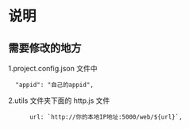 <!--
 * @Author: your name
 * @Date: 2021-07-09 14:36:49
 * @LastEditTime: 2021-07-09 14:43:40
 * @LastEditors: Please set LastEditors
 * @Description: In User Settings Edit
 * @FilePath: \OLD_XU_SHOP\README.md
-->

# 说明

## 需要修改的地方

1.project.config.json 文件中

```
  "appid": "自己的appid",
```

2.utils 文件夹下面的 http.js 文件

```
      url: `http://你的本地IP地址:5000/web/${url}`,
```
